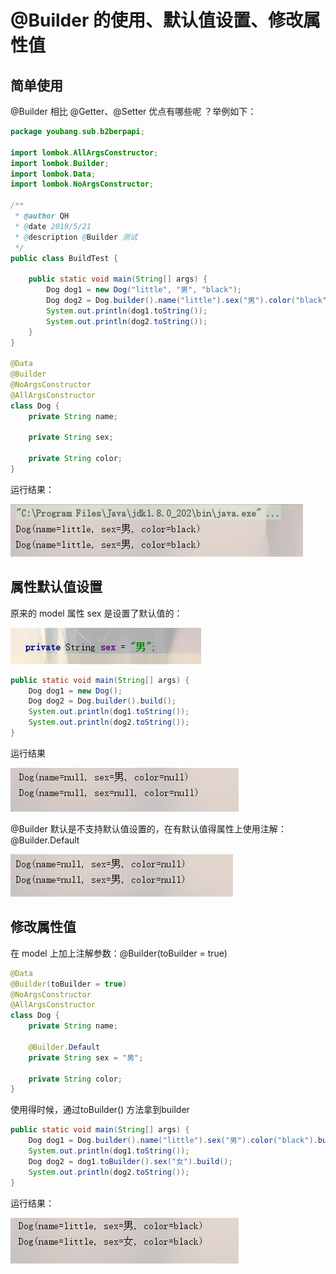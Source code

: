 # @Builder 的使用、默认值设置、修改属性值

## 简单使用

@Builder 相比 @Getter、@Setter 优点有哪些呢 ？举例如下：

```java
package youbang.sub.b2berpapi;

import lombok.AllArgsConstructor;
import lombok.Builder;
import lombok.Data;
import lombok.NoArgsConstructor;

/**
 * @author QH
 * @date 2019/5/21
 * @description @Builder 测试
 */
public class BuildTest {

    public static void main(String[] args) {
        Dog dog1 = new Dog("little", "男", "black");
        Dog dog2 = Dog.builder().name("little").sex("男").color("black").build();
        System.out.println(dog1.toString());
        System.out.println(dog2.toString());
    }
}

@Data
@Builder
@NoArgsConstructor
@AllArgsConstructor
class Dog {
    private String name;

    private String sex;

    private String color;
}

```

运行结果：

![1558408773695](assets/1558408773695.png)

## 属性默认值设置

原来的 model 属性 sex 是设置了默认值的：

![1558409168658](assets/1558409168658.png)

```java
public static void main(String[] args) {
    Dog dog1 = new Dog();
    Dog dog2 = Dog.builder().build();
    System.out.println(dog1.toString());
    System.out.println(dog2.toString());
}
```

运行结果

![](assets/1558409380932.png)

@Builder 默认是不支持默认值设置的，在有默认值得属性上使用注解： @Builder.Default

![](assets/1558409572356.png)

## 修改属性值

在 model 上加上注解参数：@Builder(toBuilder = true)

```java
@Data
@Builder(toBuilder = true)
@NoArgsConstructor
@AllArgsConstructor
class Dog {
    private String name;

    @Builder.Default
    private String sex = "男";

    private String color;
}
```

使用得时候，通过toBuilder() 方法拿到builder

```java
public static void main(String[] args) {
    Dog dog1 = Dog.builder().name("little").sex("男").color("black").build();
    System.out.println(dog1.toString());
    Dog dog2 = dog1.toBuilder().sex("女").build();
    System.out.println(dog2.toString());
}
```

运行结果：

![](assets/1558409766810.png)